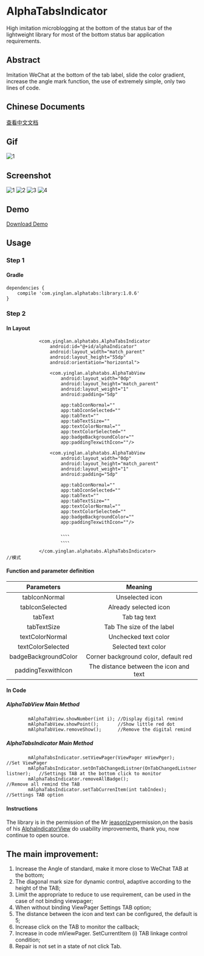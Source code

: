 # AlphaTabsIndicator
High imitation microblogging at the bottom of the status bar of the lightweight library for most of the bottom status bar application requirements.
## Abstract
Imitation WeChat at the bottom of the tab label, slide the color gradient, increase the angle mark function, the use of extremely simple, only two lines of code.

## Chinese Documents
[查看中文文档](https://github.com/yingLanNull/AlphaTabsIndicator/blob/master/READEME_CN.md)

## Gif
![1](https://github.com/yingLanNull/AlphaTabsIndicator/blob/master/show/show.gif)

## Screenshot
![1](https://github.com/yingLanNull/AlphaTabsIndicator/blob/master/show/Screenshot1.png)
![2](https://github.com/yingLanNull/AlphaTabsIndicator/blob/master/show/Screenshot2.png)
![3](https://github.com/yingLanNull/AlphaTabsIndicator/blob/master/show/Screenshot3.png)
![4](https://github.com/yingLanNull/AlphaTabsIndicator/blob/master/show/Screenshot4.png)

## Demo
[Download Demo](https://github.com/yingLanNull/AlphaTabsIndicator/blob/master/show/app-debug.apk)

## Usage
### Step 1
#### Gradle
```
dependencies {
    compile 'com.yinglan.alphatabs:library:1.0.6'
}
```

### Step 2

#### In Layout
```
	        <com.yinglan.alphatabs.AlphaTabsIndicator
                android:id="@+id/alphaIndicator"
                android:layout_width="match_parent"
                android:layout_height="55dp"
                android:orientation="horizontal">

                <com.yinglan.alphatabs.AlphaTabView
                    android:layout_width="0dp"
                    android:layout_height="match_parent"
                    android:layout_weight="1"
                    android:padding="5dp"

                    app:tabIconNormal=""
                    app:tabIconSelected=""
                    app:tabText=""
                    app:tabTextSize=""
                    app:textColorNormal=""
                    app:textColorSelected=""
                    app:badgeBackgroundColor=""
                    app:paddingTexwithIcon=""/>

                <com.yinglan.alphatabs.AlphaTabView
                    android:layout_width="0dp"
                    android:layout_height="match_parent"
                    android:layout_weight="1"
                    android:padding="5dp"

                    app:tabIconNormal=""
                    app:tabIconSelected=""
                    app:tabText=""
                    app:tabTextSize=""
                    app:textColorNormal=""
                    app:textColorSelected=""
                    app:badgeBackgroundColor=""
                    app:paddingTexwithIcon=""/>

                    、、、、
                    、、、、

            </com.yinglan.alphatabs.AlphaTabsIndicator>                                //模式
```
#### Function and parameter definition

<table>
  <tdead>
    <tr>
      <th align="center">Parameters</th>
      <th align="center">Meaning</th>
    </tr>
  </tdead>
  <tbody>
    <tr>
      <td align="center">tabIconNormal</td>
      <td align="center">Unselected icon</td>
    </tr>
    <tr>
      <td align="center">tabIconSelected</td>
      <td align="center">Already selected icon</td>
    </tr>
    <tr>
      <td align="center">tabText</td>
      <td align="center">Tab tag text</td>
    </tr>
    <tr>
      <td align="center">tabTextSize</td>
      <td align="center">Tab The size of the label</td>
    </tr>
    <tr>
      <td align="center">textColorNormal</td>
      <td align="center">Unchecked text color</td>
    </tr>
    <tr>
      <td align="center">textColorSelected</td>
      <td align="center">Selected text color</td>
    </tr>
    <tr>
        <td align="center">badgeBackgroundColor</td>
        <td align="center">Corner background color, default red</td>
     </tr>
     <tr>
        <td align="center">paddingTexwithIcon</td>
        <td align="center">The distance between the icon and text</td>
     </tr>
  </tbody>
</table>


#### In Code

##### AlphaTabView Main Method
```
        mAlphaTabView.showNumber(int i); //Display digital remind
        mAlphaTabView.showPoint();       //Show little red dot
        mAlphaTabView.removeShow();      //Remove the digital remind
```

##### AlphaTabsIndicator Main Method
```
        mAlphaTabsIndicator.setViewPager(ViewPager mViewPger);                     //Set ViewPager
        mAlphaTabsIndicator.setOnTabChangedListner(OnTabChangedListner listner);   //Settings TAB at the bottom click to monitor
        mAlphaTabsIndicator.removeAllBadge();                                      //Remove all remind the TAB
        mAlphaTabsIndicator.setTabCurrenItem(int tabIndex);                        //Settings TAB option
```

#### Instructions
The library is in the permission of the Mr [jeasonlzy](https://github.com/jeasonlzy)permission,on the basis of his [AlphaIndicatorView](https://github.com/jeasonlzy/AlphaIndicatorView) do usability improvements, thank you, now continue to open source.
## The main improvement:
1. Increase the Angle of standard, make it more close to WeChat TAB at the bottom;
1. The diagonal mark size for dynamic control, adaptive according to the height of the TAB;
1. Limit the appropriate to reduce to use requirement, can be used in the case of not binding viewpager;
1. When without binding ViewPager Settings TAB option;
1. The distance between the icon and text can be configured, the default is 5;
1. Increase click on the TAB to monitor the callback;
1. Increase in code mViewPager. SetCurrentItem (i) TAB linkage control condition;
1. Repair is not set in a state of not click Tab.